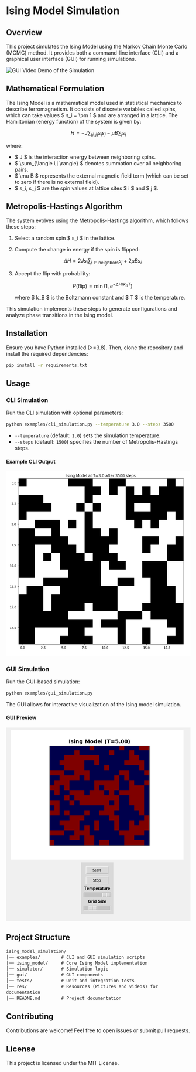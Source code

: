 # Ising Model Simulation

## Overview
This project simulates the Ising Model using the Markov Chain Monte Carlo (MCMC) method. It provides both a command-line interface (CLI) and a graphical user interface (GUI) for running simulations.

![GUI Video Demo of the Simulation](res/record.GIF)

## Mathematical Formulation
The Ising Model is a mathematical model used in statistical mechanics to describe ferromagnetism. It consists of discrete variables called spins, which can take values $ s_i = \pm 1 $ and are arranged in a lattice. The Hamiltonian (energy function) of the system is given by:

```math
H = -J \sum_{\langle i,j \rangle} s_i s_j - \mu B \sum_i s_i
```

where:

- $ J $ is the interaction energy between neighboring spins.
- $ \sum_{\langle i,j \rangle} $ denotes summation over all neighboring pairs.
- $ \mu B $ represents the external magnetic field term (which can be set to zero if there is no external field).
- $ s_i, s_j $ are the spin values at lattice sites $ i $ and $ j $.

## Metropolis-Hastings Algorithm

The system evolves using the Metropolis-Hastings algorithm, which follows these steps:

1. Select a random spin $ s_i $ in the lattice.
2. Compute the change in energy if the spin is flipped:

   ```math
   \Delta H = 2J s_i \sum_{j \in \text{neighbors}} s_j + 2 \mu B s_i
   ```

3. Accept the flip with probability:

   ```math
   P(\text{flip}) = \min(1, e^{-\Delta H / k_B T})
   ```

   where $ k_B $ is the Boltzmann constant and $ T $ is the temperature.


This simulation implements these steps to generate configurations and analyze phase transitions in the Ising model.

## Installation
Ensure you have Python installed (>=3.8). Then, clone the repository and install the required dependencies:

```bash
pip install -r requirements.txt
```

## Usage
### CLI Simulation
Run the CLI simulation with optional parameters:

```bash
python examples/cli_simulation.py --temperature 3.0 --steps 3500
```

- `--temperature` (default: `1.0`) sets the simulation temperature.
- `--steps` (default: `1500`) specifies the number of Metropolis-Hastings steps.

#### Example CLI Output
![CLI Simulation Output Example](res/screenshot_cli.png "CLI Simulation Output Example")

### GUI Simulation
Run the GUI-based simulation:

```bash
python examples/gui_simulation.py
```

The GUI allows for interactive visualization of the Ising model simulation.

#### GUI Preview
![GUI Simulation Output Example](res/screenshot_gui.png "GUI Simulation Output Example")

## Project Structure
```
ising_model_simulation/
│── examples/        # CLI and GUI simulation scripts
│── ising_model/     # Core Ising Model implementation
│── simulator/       # Simulation logic
│── gui/             # GUI components
│── tests/           # Unit and integration tests
│── res/             # Resources (Pictures and videos) for documentation
│── README.md        # Project documentation
```

## Contributing
Contributions are welcome! Feel free to open issues or submit pull requests.

## License
This project is licensed under the MIT License.
